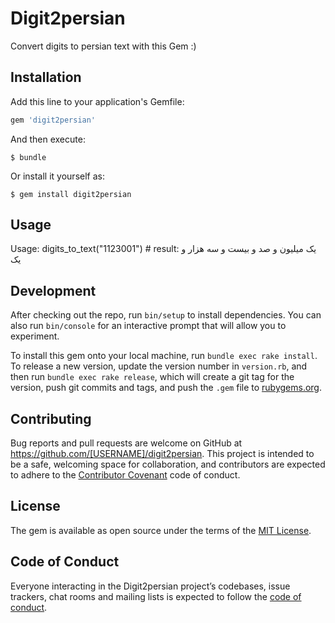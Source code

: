 # Digit2persian

Convert digits to persian text with this Gem :)

## Installation

Add this line to your application's Gemfile:

```ruby
gem 'digit2persian'
```

And then execute:

    $ bundle

Or install it yourself as:

    $ gem install digit2persian

## Usage

Usage:
        digits_to_text("1123001") # result: یک میلیون و صد و بیست و سه هزار و یک

## Development

After checking out the repo, run `bin/setup` to install dependencies. You can also run `bin/console` for an interactive prompt that will allow you to experiment.

To install this gem onto your local machine, run `bundle exec rake install`. To release a new version, update the version number in `version.rb`, and then run `bundle exec rake release`, which will create a git tag for the version, push git commits and tags, and push the `.gem` file to [rubygems.org](https://rubygems.org).

## Contributing

Bug reports and pull requests are welcome on GitHub at https://github.com/[USERNAME]/digit2persian. This project is intended to be a safe, welcoming space for collaboration, and contributors are expected to adhere to the [Contributor Covenant](http://contributor-covenant.org) code of conduct.

## License

The gem is available as open source under the terms of the [MIT License](https://opensource.org/licenses/MIT).

## Code of Conduct

Everyone interacting in the Digit2persian project’s codebases, issue trackers, chat rooms and mailing lists is expected to follow the [code of conduct](https://github.com/[USERNAME]/digit2persian/blob/master/CODE_OF_CONDUCT.md).
